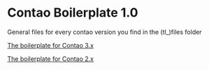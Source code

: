 Contao Boilerplate 1.0
======================

General files for every contao version you find in the (tl_)files folder

[The boilerplate for Contao 3.x](https://github.com/andreasisaak/contao-boilerplate/tree/master/3.x)

[The boilerplate for Contao 2.x](https://github.com/andreasisaak/contao-boilerplate/tree/master/2.x)